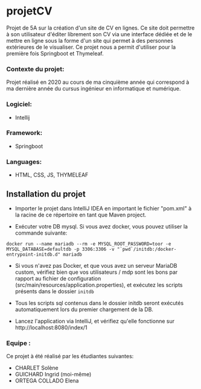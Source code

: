 # projetCV

Projet de 5A sur la création d'un site de CV en lignes. Ce site doit permettre à son utilisateur d'éditer librement son CV via une interface dédiée et de le mettre en ligne sous la forme d'un site qui permet à des personnes extérieures de le visualiser. Ce projet nous a permit d'utiliser pour la première fois Springboot et Thymeleaf. 

 ### Contexte du projet:
 
 Projet réalisé en 2020 au cours de ma cinquième année qui correspond à ma dernière année du cursus ingénieur en informatique et numérique. 
 
 ### Logiciel: 
- Intellij 

 ### Framework:
- Springboot 

 ### Languages: 
- HTML, CSS, JS, THYMELEAF

 ## Installation du projet
        
  - Importer le projet dans IntelliJ IDEA en important le fichier "pom.xml" à la racine de ce répertoire en tant que Maven project.

  - Exécuter votre DB mysql. Si vous avez docker, vous pouvez utiliser la commande suivante:
```
docker run --name mariadb --rm -e MYSQL_ROOT_PASSWORD=toor -e MYSQL_DATABASE=defaultdb -p 3306:3306 -v "`pwd`/initdb:/docker-entrypoint-initdb.d" mariadb
```

  - Si vous n'avez pas Docker, et que vous avez un serveur MariaDB custom, vérifiez bien que vos utilisateurs / mdp sont les bons par rapport au fichier de configuration (src/main/resources/application.properties), et exécutez les scripts présents dans le dossier `initdb`

  - Tous les scripts sql contenus dans le dossier initdb seront exécutés automatiquement lors du premier chargement de la DB.

  - Lancez l'application via IntelliJ, et vérifiez qu'elle fonctionne sur http://localhost:8080/index/1

 ### Equipe : 
 
 Ce projet à été réalisé par les étudiantes suivantes: 

 - CHARLET Solène
 - GUICHARD Ingrid (moi-même)
 - ORTEGA COLLADO Elena
